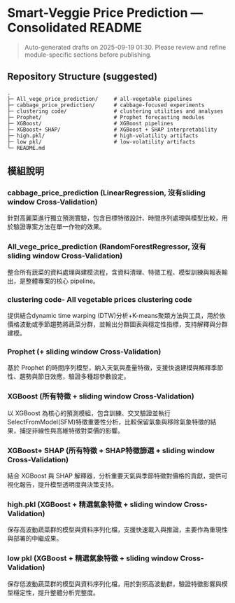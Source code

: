 # Smart-Veggie Price Prediction — Consolidated README

> Auto-generated drafts on 2025-09-19 01:30. Please review and refine module-specific sections before publishing.

## Repository Structure (suggested)
```
.
├─ All_vege_price_prediction/     # all-vegetable pipelines
├─ cabbage_price_prediction/      # cabbage-focused experiments
├─ clustering code/               # clustering utilities and analyses
├─ Prophet/                       # Prophet forecasting modules
├─ XGBoost/                       # XGBoost pipelines
├─ XGBoost+ SHAP/                 # XGBoost + SHAP interpretability
├─ high.pkl/                      # high-volatility artifacts
├─ low pkl/                       # low-volatility artifacts
└─ README.md

```

## 模組說明

### cabbage_price_prediction (LinearRegression, 沒有sliding window Cross-Validation)
針對高麗菜進行獨立預測實驗，包含目標特徵設計、時間序列處理與模型比較，用於驗證專案方法在單一作物的效果。

### All_vege_price_prediction (RandomForestRegressor, 沒有sliding window Cross-Validation)
整合所有蔬菜的資料處理與建模流程，含資料清理、特徵工程、模型訓練與報表輸出，是整體專案的核心 pipeline。

### clustering code- All vegetable prices clustering code
提供結合dynamic time warping (DTW)分析+K-means聚類方法與工具，用於依價格波動或季節趨勢將蔬菜分群，並輸出分群圖表與穩定性指標，支持解釋與分群建模。

### Prophet (+ sliding window Cross-Validation)
基於 Prophet 的時間序列模型，納入天氣與產量特徵，支援快速建模與解釋季節性、趨勢與節日效應，驗證多種超參數設定。

### XGBoost (所有特徵 + sliding window Cross-Validation)
以 XGBoost 為核心的預測模組，包含訓練、交叉驗證並執行SelectFromModel(SFM)特徵重要性分析，比較保留氣象與移除氣象特徵的結果，捕捉非線性與高維特徵對菜價的影響。

### XGBoost+ SHAP (所有特徵 + SHAP特徵篩選 + sliding window Cross-Validation)
結合 XGBoost 與 SHAP 解釋器，分析重要天氣與季節特徵對價格的貢獻，提供可視化報告，提升模型透明度與決策支持。

### high.pkl (XGBoost + 精選氣象特徵 + sliding window Cross-Validation)
保存高波動蔬菜群的模型與資料序列化檔，支援快速載入與推論，主要作為重現性與部署的中繼成果。

### low pkl (XGBoost + 精選氣象特徵 + sliding window Cross-Validation)
保存低波動蔬菜群的模型與資料序列化檔，用於對照高波動群，驗證特徵影響與模型穩定性，提升整體分析完整度。
